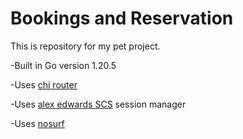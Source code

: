 # Bookings and Reservation

This is repository for my pet project.

-Built in Go version 1.20.5

-Uses [chi router](https://github.com/go-chi/chi/v5)

-Uses [alex edwards SCS](https://github.com/alexedwards/scs/v2) session manager

-Uses [nosurf](https://github.com/justinas/nosurf)